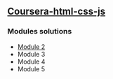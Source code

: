 ## [Coursera-html-css-js ](https://github.com/skysoarlab/coursera-html-css-js)



### Modules solutions

- [Module 2](https://github.com/skysoarlab/coursera-html-css-js/tree/master/module2-solution)
- Module 3
- Module 4
- Module 5



